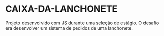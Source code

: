 # CAIXA-DA-LANCHONETE

Projeto desenvolvido com JS durante uma seleção de estágio. O desafio era desenvolver um sistema de pedidos de uma lanchonete. 
